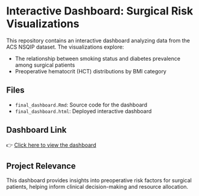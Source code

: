# Interactive Dashboard: Surgical Risk Visualizations

This repository contains an interactive dashboard analyzing data from the ACS NSQIP dataset. The visualizations explore:
- The relationship between smoking status and diabetes prevalence among surgical patients
- Preoperative hematocrit (HCT) distributions by BMI category

## Files
- `final_dashboard.Rmd`: Source code for the dashboard
- `final_dashboard.html`: Deployed interactive dashboard

## Dashboard Link
👉 [Click here to view the dashboard](https://leonaqin0330.github.io/Final_dashboard/)

## Project Relevance
This dashboard provides insights into preoperative risk factors for surgical patients, helping inform clinical decision-making and resource allocation.
